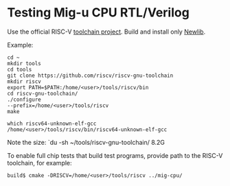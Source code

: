 # Testing Mig-u CPU RTL/Verilog

Use the official RISC-V [toolchain project](https://github.com/riscv-collab/riscv-gnu-toolchain).
Build and install only [Newlib](https://github.com/riscv-collab/riscv-gnu-toolchain#installation-newlib).

Example:

```
cd ~
mkdir tools
cd tools
git clone https://github.com/riscv/riscv-gnu-toolchain
mkdir riscv
export PATH=$PATH:/home/<user>/tools/riscv/bin
cd riscv-gnu-toolchain/
./configure
--prefix=/home/<user>/tools/riscv
make

which riscv64-unknown-elf-gcc
/home/<user>/tools/riscv/bin/riscv64-unknown-elf-gcc
```

Note the size: `du -sh ~/tools/riscv-gnu-toolchain/ 8.2G

To enable full chip tests that build test programs,
provide path to the RISC-V toolchain, for example:

```
build$ cmake -DRISCV=/home/<user>/tools/riscv ../mig-cpu/
```
